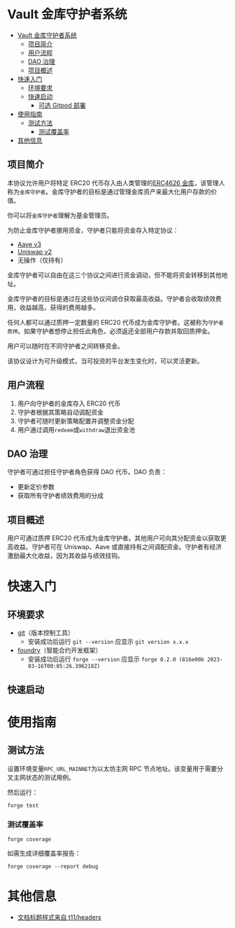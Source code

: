 # Vault 金库守护者系统

- [Vault 金库守护者系统](#vault-金库守护者系统)
  - [项目简介](#项目简介)
  - [用户流程](#用户流程)
  - [DAO 治理](#dAO治理)
  - [项目概述](#项目概述)
- [快速入门](#快速入门)
  - [环境要求](#环境要求)
  - [快速启动](#快速启动)
    - [可选 Gitpod 部署](#可选gitpod部署)
- [使用指南](#使用指南)
  - [测试方法](#测试方法)
    - [测试覆盖率](#测试覆盖率)
- [其他信息](#其他信息)

## 项目简介

本协议允许用户将特定 ERC20 代币存入由人类管理的[ERC4626 金库](https://eips.ethereum.org/EIPS/eip-4626)，该管理人称为`金库守护者`。金库守护者的目标是通过管理金库资产来最大化用户存款的价值。

你可以将`金库守护者`理解为基金管理员。

为防止金库守护者挪用资金，守护者只能将资金存入特定协议：

- [Aave v3](https://aave.com/)
- [Uniswap v2](https://uniswap.org/)
- 无操作（仅持有）

金库守护者可以自由在这三个协议之间进行资金调动，但不能将资金转移到其他地址。

金库守护者的目标是通过在这些协议间调仓获取最高收益。守护者会收取绩效费用，收益越高，获得的费用越多。

任何人都可以通过质押一定数量的 ERC20 代币成为金库守护者。这被称为`守护者质押`。如果守护者想停止担任此角色，必须返还全部用户存款并取回质押金。

用户可以随时在不同守护者之间转移资金。

该协议设计为可升级模式，当可投资的平台发生变化时，可以灵活更新。

## 用户流程

1. 用户向守护者的金库存入 ERC20 代币
2. 守护者根据其策略自动调配资金
3. 守护者可随时更新策略配置并调整资金分配
4. 用户通过调用`redeem`或`withdraw`退出资金池

## DAO 治理

守护者可通过担任守护者角色获得 DAO 代币。DAO 负责：

- 更新定价参数
- 获取所有守护者绩效费用的分成

## 项目概述

用户可通过质押 ERC20 代币成为金库守护者。其他用户可向其分配资金以获取更高收益。守护者可在 Uniswap、Aave 或直接持有之间调配资金。守护者有经济激励最大化收益，因为其收益与绩效挂钩。

# 快速入门

## 环境要求

- [git](https://git-scm.com/book/en/v2/Getting-Started-Installing-Git)（版本控制工具）
  - 安装成功后运行 `git --version` 应显示 `git version x.x.x`
- [foundry](https://getfoundry.sh/)（智能合约开发框架）
  - 安装成功后运行 `forge --version` 应显示 `forge 0.2.0 (816e00b 2023-03-16T00:05:26.396218Z)`

## 快速启动

# 使用指南

## 测试方法

设置环境变量`RPC_URL_MAINNET`为以太坊主网 RPC 节点地址。该变量用于需要分叉主网状态的测试用例。

然后运行：

```
forge test
```

### 测试覆盖率

```
forge coverage
```

如需生成详细覆盖率报告：

```
forge coverage --report debug
```

# 其他信息

- [文档标题样式来自 t11/headers](https://github.com/transmissions11/headers)
